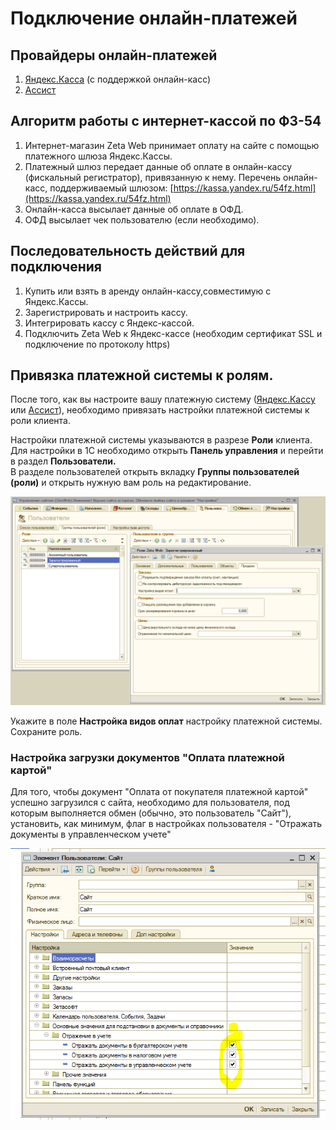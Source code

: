 # Подключение онлайн-платежей

## Провайдеры онлайн-платежей

1. [Яндекс.Касса](yandeks.kassa-yandex.kassa.md) \(с поддержкой онлайн-касс\)
2. [Ассист](assist-assist.md)

## Алгоритм работы с интернет-кассой по ФЗ-54

1. Интернет-магазин Zeta Web принимает оплату на сайте с помощью платежного шлюза Яндекс.Кассы.
2. Платежный шлюз передает данные об оплате в онлайн-кассу \(фискальный регистратор\), привязанную к нему. Перечень онлайн-касс, поддерживаемый шлюзом: [https://kassa.yandex.ru/54fz.html](https://kassa.yandex.ru/54fz.html)
3. Онлайн-касса высылает данные об оплате в ОФД.
4. ОФД высылает чек пользователю \(если необходимо\).

## Последовательность действий для подключения

1. Купить или взять в аренду онлайн-кассу,совместимую с Яндекс.Кассы.
2. Зарегистрировать и настроить кассу.
3. Интегрировать кассу с Яндекс-кассой.
4. Подключить Zeta Web к Яндекс-кассе \(необходим сертификат SSL и подключение по протоколу https\)

## Привязка платежной системы к ролям.

После того, как вы настроите вашу платежную систему \([Яндекс.Кассу](yandeks.kassa-yandex.kassa.md) или [Ассист](assist-assist.md)\), необходимо привязать настройки платежной системы к роли клиента.

Настройки платежной системы указываются в разрезе **Роли** клиента.  
Для настройки в 1С необходимо открыть **Панель управления** и перейти в раздел **Пользователи.**  
В разделе пользователей открыть вкладку **Группы пользователей \(роли\)** и открыть нужную вам роль на редактирование.

![&#x41D;&#x430;&#x441;&#x442;&#x440;&#x43E;&#x439;&#x43A;&#x430; &#x434;&#x43E;&#x441;&#x442;&#x443;&#x43F;&#x43D;&#x43E;&#x433;&#x43E; &#x432;&#x438;&#x434;&#x430; &#x43E;&#x43F;&#x43B;&#x430;&#x442;&#x44B; &#x434;&#x43B;&#x44F; &#x43A;&#x43B;&#x438;&#x435;&#x43D;&#x442;&#x430;](../../.gitbook/assets/image%20%2866%29.png)

Укажите в поле **Настройка видов оплат** настройку платежной системы.  
Сохраните роль.

### Настройка загрузки документов "Оплата платежной картой"

Для того, чтобы документ "Оплата от покупателя платежной картой" успешно загрузился с сайта, необходимо для пользователя, под которым выполняется обмен \(обычно, это пользователь "Сайт"\), установить, как минимум, флаг в настройках пользователя - "Отражать документы в управленческом учете"

![](../../.gitbook/assets/image%20%28250%29.png)

